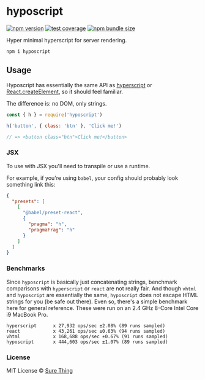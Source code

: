 # hyposcript

[![npm version](https://img.shields.io/npm/v/hyposcript?style=flat&colorA=4488FF&colorB=4488FF)](https://www.npmjs.com/package/hyposcript) [![test coverage](https://img.shields.io/coveralls/github/sure-thing/hyposcript?style=flat&colorA=223355&colorB=223355)](https://coveralls.io/github/sure-thing/hyposcript?branch=main) [![npm bundle size](https://badgen.net/bundlephobia/min/hyposcript?color=223355&labelColor=223355)](https://bundlephobia.com/result?p=hyposcript)

Hyper minimal hyperscript for server rendering.

```
npm i hyposcript
```

## Usage

Hyposcript has essentially the same API as
[hyperscript](https://github.com/hyperhype/hyperscript) or
[React.createElement](https://reactjs.org/docs/react-without-jsx.html), so it
should feel familiar.

The difference is: no DOM, only strings.

```js
const { h } = require('hyposcript')

h('button', { class: 'btn' }, 'Click me!')

// => <button class="btn">Click me!</button>
```

### JSX

To use with JSX you'll need to transpile or use a runtime.

For example, if you're using `babel`, your config should probably look something
link this:

```json
{
  "presets": [
    [
      "@babel/preset-react",
      {
        "pragma": "h",
        "pragmaFrag": "h"
      }
    ]
  ]
}
```

### Benchmarks

Since `hyposcript` is basically just concatenating strings, benchmark
comparisons with `hyperscript` or `react` are not really fair. And though
`vhtml` and `hyposcript` are essentially the same, `hyposcript` does not escape
HTML strings for you (be safe out there). Even so, there's a simple benchmark
here for general reference. These were run on an 2.4 GHz 8-Core Intel Core i9
MacBook Pro.

```
hyperscript      x 27,932 ops/sec ±2.08% (89 runs sampled)
react            x 43,261 ops/sec ±0.63% (94 runs sampled)
vhtml            x 168,688 ops/sec ±0.67% (91 runs sampled)
hyposcript       x 444,603 ops/sec ±1.07% (89 runs sampled)
```

### License

MIT License © [Sure Thing](https://github.com/sure-thing)
